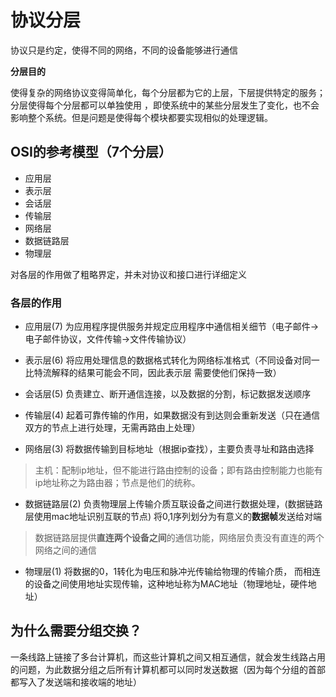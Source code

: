 # 协议分层

协议只是约定，使得不同的网络，不同的设备能够进行通信

**分层目的**

使得复杂的网络协议变得简单化，每个分层都为它的上层，下层提供特定的服务；分层使得每个分层都可以单独使用
，即使系统中的某些分层发生了变化，也不会影响整个系统。但是问题是使得每个模块都要实现相似的处理逻辑。

## OSI的参考模型（7个分层）

- 应用层
- 表示层
- 会话层
- 传输层
- 网络层
- 数据链路层
- 物理层

对各层的作用做了粗略界定，并未对协议和接口进行详细定义


### 各层的作用

- 应用层(7)
为应用程序提供服务并规定应用程序中通信相关细节（电子邮件->电子邮件协议，文件传输->文件传输协议）

- 表示层(6)
将应用处理信息的数据格式转化为网络标准格式（不同设备对同一比特流解释的结果可能会不同，因此表示层
需要使他们保持一致）

- 会话层(5)
负责建立、断开通信连接，以及数据的分割，标记数据发送顺序

- 传输层(4)
起着可靠传输的作用，如果数据没有到达则会重新发送（只在通信双方的节点上进行处理，无需再路由上处理）

- 网络层(3)
将数据传输到目标地址（根据ip查找），主要负责寻址和路由选择

>主机：配制ip地址，但不能进行路由控制的设备；即有路由控制能力也能有ip地址称之为路由器；节点是他们的统称。



- 数据链路层(2)
负责物理层上传输介质互联设备之间进行数据处理，(数据链路层使用mac地址识别互联的节点)
将0,1序列划分为有意义的**数据帧**发送给对端

>数据链路层提供**直连两个设备之间**的通信功能，网络层负责没有直连的两个网络之间的通信

- 物理层(1)
将数据的0，1转化为电压和脉冲光传输给物理的传输介质，
而相连的设备之间使用地址实现传输，这种地址称为MAC地址（物理地址，硬件地址）


## 为什么需要分组交换？

一条线路上链接了多台计算机，而这些计算机之间又相互通信，就会发生线路占用的问题，为此数据分组之后所有计算机都可以同时发送数据（因为每个分组的首部都写入了发送端和接收端的地址）